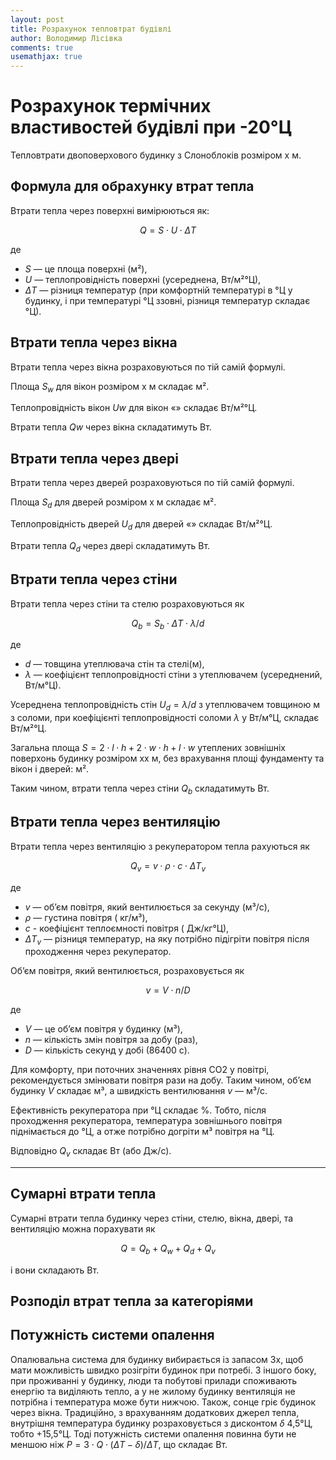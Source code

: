 ```yaml
---
layout: post
title: Розрахунок тепловтрат будівлі
author: Володимир Лісівка
comments: true
usemathjax: true
---
```


<script>
  window.PlotlyConfig = {MathJaxConfig: 'local'}

  function p(str) { document.write(str); }

  // Print number in locale specific way.
  var locale_format = new Intl.NumberFormat('uk-UA');
  function pn(number) { document.write(locale_format.format(number)); }
  function pbn(number) { document.write('<b>',locale_format.format(number),'</b>'); }

  var температура_ззовні = -20; // °C
  var температура_в_будинку = 20; // °C
  var різниця_температур = температура_в_будинку - температура_ззовні; // K

  var довжина_будинку = 10, ширина_будинку = 8, висота_будинку = 2*2.5; // m
  var товщина_стіни = 0.4; // m
  var теплопровідність_соломи = 0.06; // Wt/m*K

  var назва_вікна = 'KBE 88 Passiv';
  var теплопровідність_вікон = 0.81; // Wt/m²*K
  var ширина_вікна = 1.32, висота_вікна = 1.42; // m
  var кількість_вікон = 11;

  var назва_дверей = 'Вхідні утеплені пінопластом 40мм';
  var теплопровідність_дверей = 1.5; // Wt/m²*K
  var ширина_двері = 1.2, висота_двері = 2.1; // m
  var кількість_дверей = 2;
</script>

# Розрахунок термічних властивостей будівлі при -20°Ц

Тепловтрати двоповерхового будинку з Слоноблоків розміром <script>pn(довжина_будинку)</script>x<script>pn(ширина_будинку)</script> м.

## Формула для обрахунку втрат тепла

Втрати тепла через поверхні  вимірюються як:

$$ Q = S \cdot U \cdot ΔT$$

де

  * $S$ — це площа поверхні (м²),
  * $U$ — теплопровідність поверхні (усереднена, Вт/м²°Ц),
  * $ΔT$ — різниця температур (при комфортній температурі в <script>pn(температура_в_будинку)</script>°Ц у будинку, і при температурі <script>pn(температура_ззовні)</script>°Ц ззовні, різниця температур складає <script>pn(різниця_температур)</script>°Ц).

## Втрати тепла через вікна

<script>
try {
  var площа_вікна = ширина_вікна * висота_вікна; // m²
  var площа_вікон = площа_вікна * кількість_вікон; // m²
  var втрати_тепла_через_вікна = теплопровідність_вікон * площа_вікон * різниця_температур; // Wt

} catch(e) { document.write(e); }
</script>

Втрати тепла через вікна розраховуються по тій самій формулі.

Площа $S_w$ для <script>pn(кількість_вікон)</script> вікон розміром <script>pn(ширина_вікна)</script>x<script>pn(висота_вікна)</script> м складає <script>pbn(площа_вікон)</script> м².

Теплопровідність вікон $Uw$ для вікон «<script>p(назва_вікна)</script>» складає <script>pbn(теплопровідність_вікон)</script> Вт/м²°Ц.

Втрати тепла $Qw$ через вікна складатимуть <script>pbn(втрати_тепла_через_вікна);</script> Вт.

## Втрати тепла через двері

<script>
try {
  var площа_двері = ширина_двері * висота_двері; // m²
  var площа_дверей = площа_двері * кількість_дверей; // m²
  var втрати_тепла_через_двері = теплопровідність_дверей * площа_дверей * різниця_температур; // Wt

} catch(e) { document.write(e); }
</script>

Втрати тепла через дверей розраховуються по тій самій формулі.

Площа $S_d$ для <script>pn(кількість_дверей)</script> дверей розміром <script>pn(ширина_двері)</script>x<script>pn(висота_двері)</script> м складає <script>pbn(площа_дверей)</script> м².

Теплопровідність дверей $U_d$ для дверей «<script>p(назва_дверей)</script>» складає <script>pbn(теплопровідність_дверей)</script> Вт/м²°Ц.

Втрати тепла $Q_d$ через двері складатимуть <script>pbn(втрати_тепла_через_двері);</script> Вт.

## Втрати тепла через стіни

<script>
try {
  var теплопровідність_стіни = теплопровідність_соломи / товщина_стіни; // Wt/m²*K
  var площа_стін = 2*(довжина_будинку + ширина_будинку) * висота_будинку; // m²
  var площа_стелі = довжина_будинку * ширина_будинку; // m²
  var площа_поверхні_будинку = площа_стін + площа_стелі - площа_вікон - площа_дверей; // m²
  var втрати_тепла_через_стіни = теплопровідність_стіни * площа_поверхні_будинку * різниця_температур; // Wt

} catch(e) { document.write(e); }
</script>

Втрати тепла через стіни та стелю розраховуються як

$$ Q_b = S_b \cdot ΔT \cdot λ / d$$

де 

  * $d$ — товщина утеплювача стін та стелі(м),
  * $λ$ — коефіцієнт теплопровідності стіни з утеплювачем (усереднений, Вт/м°Ц).

Усереднена теплопровідність стін $U_d = λ / d$ з утеплювачем товщиною <script>pn(товщина_стіни)</script> м з соломи, при коефіцієнті теплопровідності соломи $λ$ у <script>pn(теплопровідність_соломи)</script> Вт/м°Ц, складає <script>pbn(теплопровідність_стіни)</script> Вт/м²°Ц.

Загальна площа $S = 2 \cdot l \cdot h + 2 \cdot w \cdot h + l \cdot w$ утеплених зовнішніх поверхонь будинку розміром <script>pn(довжина_будинку)</script>x<script>pn(ширина_будинку)</script>x<script>pn(висота_будинку)</script> м, без врахування площі фундаменту та вікон і дверей: <script>pbn(площа_поверхні_будинку)</script> м².

Таким чином, втрати тепла через стіни $Q_b$ складатимуть <script>pbn(втрати_тепла_через_стіни)</script> Вт.


## Втрати тепла через вентиляцію

<script>
try {
  var кількість_змін_повітря_на_день = 3;
  var ккд_рекуператора = 0.5; // При -20°Ц
  var густина_повітря = 1.29; // kg/m³
  var теплоємність_повітря = 1000; // J/kg*K

  var обʼєм_будинку = довжина_будинку * ширина_будинку * висота_будинку; // m³

  var обʼєм_повітря_на_день = обʼєм_будинку * кількість_змін_повітря_на_день; // m³/day
  var обʼєм_повітря_на_секунду = обʼєм_повітря_на_день/(24*60*60); // m³/s
  var різниця_температур_для_догрівання = різниця_температур * ккд_рекуператора; // K
  var втрати_тепла_через_вентиляцію = обʼєм_повітря_на_секунду * густина_повітря * теплоємність_повітря * різниця_температур_для_догрівання; // J/s або Wt

} catch(e) { document.write(e); }
</script>

Втрати тепла через вентиляцію з рекуператором тепла рахуються як

$$ Q_v = v \cdot ρ \cdot c \cdot ΔT_v$$

де

  * $v$ — обʼєм повітря, який вентилюється за секунду (м³/с),
  * $ρ$ — густина повітря (<script>pn(густина_повітря)</script> кг/м³),
  * $с$ - коефіцієнт теплоємності повітря (<script>pn(теплоємність_повітря)</script> Дж/кг°Ц),
  * $ΔT_v$ — різниця температур, на яку потрібно підігріти повітря після проходження через рекуператор.

Обʼєм повітря, який вентилюється, розраховується як

$$v = V \cdot n / D $$

де

  * $V$ — це обʼєм повітря у будинку (м³),
  * $n$ — кількість змін повітря за добу (раз),
  * $D$ — кількість секунд у добі (86400 с).

Для комфорту, при поточних значеннях рівня CO2 у повітрі, рекомендується змінювати повітря <script>pn(кількість_змін_повітря_на_день)</script> рази на добу. Таким чином, обʼєм будинку $V$ складає <script>pn(обʼєм_будинку)</script> м³, а швидкість вентилювання $v$ — <script>pbn(обʼєм_повітря_на_секунду)</script> м³/с.

Ефективність рекуператора при <script>pn(температура_ззовні)</script>°Ц складає <script>pn(ккд_рекуператора*100)</script> %. Тобто, після проходження рекуператора, температура зовнішнього повітря піднімається до <script>pn(температура_ззовні+різниця_температур * ккд_рекуператора)</script>°Ц, а отже потрібно догріти <script>pn(обʼєм_повітря_на_секунду)</script> м³ повітря на <script>pn(різниця_температур_для_догрівання)</script>°Ц.

Відповідно $Q_v$ складає <script>pbn(втрати_тепла_через_вентиляцію)</script> Вт (або Дж/с).

---

## Сумарні втрати тепла
<script>
try {
  var сумарні_втрати_тепла = втрати_тепла_через_стіни + втрати_тепла_через_вікна + втрати_тепла_через_двері + втрати_тепла_через_вентиляцію; // Wt
} catch(e) { document.write(e); }
</script>


Сумарні втрати тепла будинку через стіни, стелю, вікна, двері, та вентиляцію можна порахувати як

$$ Q = Q_b + Q_w + Q_d + Q_v$$

і вони складають <script>pbn(сумарні_втрати_тепла)</script> Вт.

## Розподіл втрат тепла за категоріями

<script src='https://cdn.plot.ly/plotly-basic-latest.min.js'></script>
<div id='heat_loss_contibution_chart'><!-- Plotly chart will be drawn inside this DIV --></div>
<script>
var heat_loss_contibution_chart_data = [{
  values: [втрати_тепла_через_стіни, втрати_тепла_через_вікна, втрати_тепла_через_двері, втрати_тепла_через_вентиляцію],
  labels: ['Стіни', 'Вікна', 'Двері', 'Вентиляція'],
  type: 'pie'
}];

Plotly.newPlot('heat_loss_contibution_chart', heat_loss_contibution_chart_data);
</script>

## Потужність системи опалення

<script>
try {
  var надлишковість_системи_опалення = 3;
  var дисконт_температури_жилого_будинку = 4.5; // K
  var потужність_системи_опалення = надлишковість_системи_опалення * сумарні_втрати_тепла * (різниця_температур - дисконт_температури_жилого_будинку)/різниця_температур; // Wt
} catch(e) { document.write(e); }
</script>

Опалювальна система для будинку вибирається із запасом 3х, щоб мати можливість швидко розігріти будинок при потребі. З іншого боку, при проживанні у будинку, люди та побутові прилади споживають енергію та виділяють тепло, а у не жилому будинку вентиляція не потрібна і температура може бути нижчою. Також, сонце гріє будинок через вікна. Традиційно, з врахуванням додаткових джерел тепла, внутрішня температура будинку розраховується з дисконтом $δ$ 4,5°Ц, тобто +15,5°Ц. Тоді потужність системи опалення повинна бути не меншою ніж $P = 3 \cdot Q \cdot (ΔT - δ) / ΔT$, що складає <script>pbn(потужність_системи_опалення)</script> Вт.
